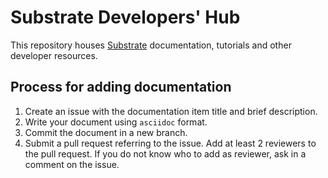 # Substrate Developers' Hub

This repository houses [Substrate](https://github.com/paritytech/substrate) documentation, tutorials and other developer resources.

## Process for adding documentation

1. Create an issue with the documentation item title and brief description.
1. Write your document using `asciidoc` format.
1. Commit the document in a new branch.
1. Submit a pull request referring to the issue. Add at least 2 reviewers to the pull request. If you do not know who to add as reviewer, ask in a comment on the issue.